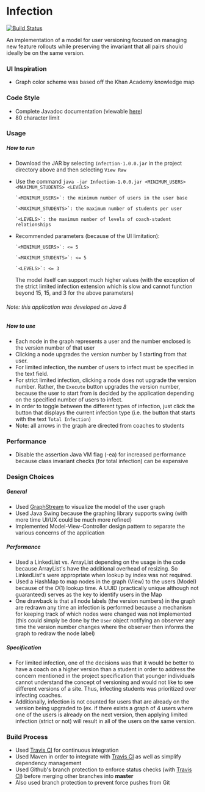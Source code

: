# Infection
[![Build Status](https://travis-ci.org/RamV13/Infection.svg?branch=master)](https://travis-ci.org/RamV13/Infection)

An implementation of a model for user versioning focused on managing new feature rollouts while preserving the invariant that all pairs should ideally be on the same version.

### UI Inspiration
- Graph color scheme was based off the Khan Academy knowledge map

### Code Style
- Complete Javadoc documentation (viewable [here](http://ramvellanki.com/infection/doc/))
- 80 character limit

### Usage
##### How to run
- Download the JAR by selecting `Infection-1.0.0.jar` in the project directory above and then selecting `View Raw`
- Use the command `java -jar Infection-1.0.0.jar <MINIMUM_USERS> <MAXIMUM_STUDENTS> <LEVELS>`

      `<MINIMUM_USERS>`: the minimum number of users in the user base
      
      `<MAXIMUM_STUDENTS>`: the maximum number of students per user
      
      `<LEVELS>`: the maximum number of levels of coach-student relationships
      
- Recommended parameters (because of the UI limitation):

      `<MINIMUM_USERS>`: <= 5
      
      `<MAXIMUM_STUDENTS>`: <= 5
      
      `<LEVELS>`: <= 3
  
  The model itself can support much higher values (with the exception of the strict limited infection extension which is slow and cannot function beyond 15, 15, and 3 for the above parameters)
  
###### Note: this application was developed on Java 8

##### How to use
- Each node in the graph represents a user and the number enclosed is the version number of that user
- Clicking a node upgrades the version number by 1 starting from that user.
- For limited infection, the number of users to infect must be specified in the text field.
- For strict limited infection, clicking a node does not upgrade the version number. Rather, the `Execute` button upgrades the version number, because the user to start from is decided by the application depending on the specified number of users to infect.
- In order to toggle between the different types of infection, just click the button that displays the current infection type (i.e. the button that starts with the text `Total Infection`)
- Note: all arrows in the graph are directed from coaches to students

### Performance
- Disable the assertion Java VM flag (-ea) for increased performance because class invariant checks (for total infection) can be expensive

### Design Choices
##### General
- Used [GraphStream](http://graphstream-project.org/) to visualize the model of the user graph
- Used Java Swing because the graphing library supports swing (with more time UI/UX could be much more refined)
- Implemented Model-View-Controller design pattern to separate the various concerns of the application

##### Performance
- Used a LinkedList vs. ArrayList depending on the usage in the code because ArrayList's have the additional overhead of resizing. So LinkedList's were appropriate when lookup by index was not required.
- Used a HashMap to map nodes in the graph (View) to the users (Model) because of the *O*(1) lookup time. A UUID (practically unique although not guaranteed) serves as the key to identify users in the Map
- One drawback is that all node labels (the version numbers) in the graph are redrawn any time an infection is performed because a mechanism for keeping track of which nodes were changed was not implemented (this could simply be done by the `User` object notifying an observer any time the version number changes where the observer then informs the graph to redraw the node label)

##### Specification
- For limited infection, one of the decisions was that it would be better to have a coach on a higher version than a student in order to address the concern mentioned in the project specification that younger individuals cannot understand the concept of versioning and would not like to see different versions of a site. Thus, infecting students was prioritized over infecting coaches.
- Additionally, infection is not counted for users that are already on the version being upgraded to (ex. if there exists a graph of 4 users where one of the users is already on the next version, then applying limited infection (strict or not) will result in all of the users on the same version.

### Build Process
- Used [Travis CI](https://travis-ci.org/) for continuous integration
- Used Maven in order to integrate with [Travis CI](https://travis-ci.org/) as well as simplify dependency management
- Used Github's branch protection to enforce status checks (with [Travis CI](https://travis-ci.org/)) before merging other branches into **master**
- Also used branch protection to prevent force pushes from Git
